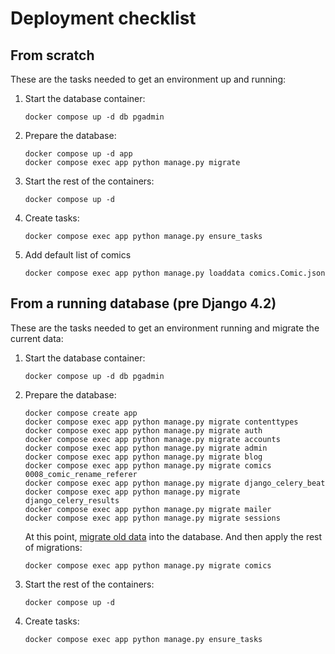 # Deployment checklist

## From scratch

These are the tasks needed to get an environment up and running:

1. Start the database container:

   ```shell
   docker compose up -d db pgadmin
   ```

2. Prepare the database:

   ```shell
   docker compose up -d app
   docker compose exec app python manage.py migrate
   ```

3. Start the rest of the containers:

   ```shell
   docker compose up -d
   ```

4. Create tasks:

   ```shell
   docker compose exec app python manage.py ensure_tasks
   ```

5. Add default list of comics

   ```shell
   docker compose exec app python manage.py loaddata comics.Comic.json
   ```

## From a running database (pre Django 4.2)

These are the tasks needed to get an environment running and migrate the current data:

1. Start the database container:

   ```shell
   docker compose up -d db pgadmin
   ```

2. Prepare the database:

   ```shell
   docker compose create app
   docker compose exec app python manage.py migrate contenttypes
   docker compose exec app python manage.py migrate auth
   docker compose exec app python manage.py migrate accounts
   docker compose exec app python manage.py migrate admin
   docker compose exec app python manage.py migrate blog
   docker compose exec app python manage.py migrate comics 0008_comic_rename_referer
   docker compose exec app python manage.py migrate django_celery_beat
   docker compose exec app python manage.py migrate django_celery_results
   docker compose exec app python manage.py migrate mailer
   docker compose exec app python manage.py migrate sessions
   ```

   At this point, [migrate old data](/deployment/db_migration.md) into the database. And then apply the rest of migrations:

   ```shell
   docker compose exec app python manage.py migrate comics
   ```

3. Start the rest of the containers:

   ```shell
   docker compose up -d
   ```

4. Create tasks:

   ```shell
   docker compose exec app python manage.py ensure_tasks
   ```
